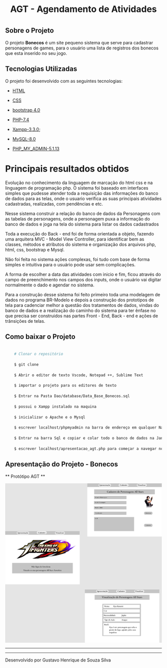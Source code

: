 <h1 align = "center">

 AGT - Agendamento de Atividades

<h1>

## Sobre o Projeto 

O projeto **Bonecos** é um site pequeno sistema que serve para cadastrar personagens de games, para o usuário uma lista de registros dos bonecos que esta inserido no seu jogo.   

## Tecnologias Utilizadas 

O projeto foi desenvolvido com as seguintes tecnologias: 

- [HTML](https://developer.mozilla.org/pt-BR/docs/Web/HTML) 

- [CSS](https://developer.mozilla.org/pt-BR/docs/Web/CSS) 

- [bootstrap 4.0](https://getbootstrap.com/) 

- [PHP-7.4](https://www.php.net/) 

- [Xampp-3.3.0](https://www.apachefriends.org/pt_br/download.html); 

- [MySQL-8.0](https://www.mysql.com/)

- [PHP_MY_ADMIN-5.1.13](https://www.phpmyadmin.net/)

   
# Principais resultados obtidos 
   
Evolução no conhecimento da linguagem de marcação do html css e na linguagem de programação php. O sistema foi baseado em interfaces simples que pudesse atender toda a requisição das informações do banco de dados para as telas, onde o usuario verifica as suas principais atividades cadastradas, realizadas, com pendências e etc. 

Nesse sistema construir a relação do banco de dados da Personagens com as tabelas de personagens, onde a personagem puxa a informação do banco de dados e joga na tela do sistema para listar os dados cadastrados 

Toda a execução do Back - end foi de forma orientada a objeto, fazendo uma arquitera MVC - Model View Controller, para identificar bem as classes, métodos e atributos do sistema e organização dos arquivos php, html, css, bootstrap e Mysql. 

Não foi feita no sistema ações complexas, foi tudo com base de forma simples e intuitiva para o usuário pode usar sem complicações. 

A forma de escolher a data das atividades com inicio e fim, ficou através do campo de preenchimento nos campos dos inputs, onde o usuário vai digitar normalmente o dado e agendar no sistema. 

Para a construção desse sistema foi feito primeiro toda uma modelagem de dados no programa BR-Modelo e depois a construção dos prototipos de tela para cadenciar melhor a questão dos tratamentos de dados, vindas do banco de dados e a realização do caminho do sistema para ter ênfase no que precisa ser construidos nas partes Front - End, Back - end e ações de trânsições de telas. 

## Como baixar o Projeto

```bash 

    # Clonar o repositório 

    $ git clone 

    $ Abrir o editor de texto Vscode, Notepad ++, Sublime Text

    $ importar o projeto para os editores de texto

    $ Entrar na Pasta Dao/database/Data_Base_Bonecos.sql

    $ possui o Xampp instalado na maquina 

    $ inicializar o Apache e o Mysql 

    $ escrever localhost/phpmyadmin na barra de endereço em qualquer Navegador 

    $ Entrar na barra Sql e copiar e colar todo o banco de dados na Janela Branca da Barra Sql 

    $ escrever localhost/apresentacao_agt.php para começar a navegar no sistema 

```

## Apresentação do Projeto - Bonecos

** Protótipo AGT ** 

<img src="img/personagens.png">

---
---
Desenvolvido por Gustavo Henrique de Souza Silva
